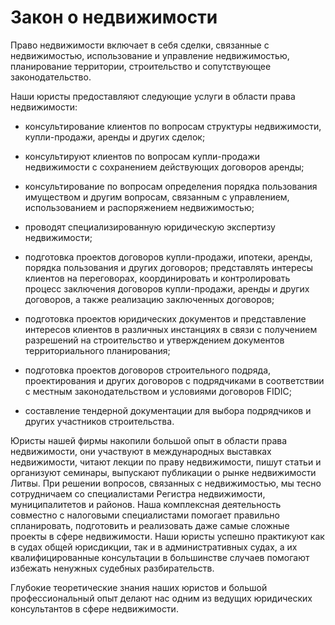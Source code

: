 # Закон о недвижимости

Право недвижимости включает в себя сделки, связанные с недвижимостью, использование и управление недвижимостью, планирование территории, строительство и сопутствующее законодательство.

Наши юристы предоставляют следующие услуги в области права недвижимости:

- консультирование клиентов по вопросам структуры недвижимости, купли-продажи, аренды и других сделок;

- консультируют клиентов по вопросам купли-продажи недвижимости с сохранением действующих договоров аренды;

- консультирование по вопросам определения порядка пользования имуществом и другим вопросам, связанным с управлением, использованием и распоряжением недвижимостью;

- проводят специализированную юридическую экспертизу недвижимости;

- подготовка проектов договоров купли-продажи, ипотеки, аренды, порядка пользования и других договоров;
представлять интересы клиентов на переговорах, координировать и контролировать процесс заключения договоров купли-продажи, аренды и других договоров, а также реализацию заключенных договоров;

- подготовка проектов юридических документов и представление интересов клиентов в различных инстанциях в связи с получением разрешений на строительство и утверждением документов территориального планирования;

- подготовка проектов договоров строительного подряда, проектирования и других договоров с подрядчиками в соответствии с местным законодательством и условиями договоров FIDIC;

- составление тендерной документации для выбора подрядчиков и других участников строительства.

Юристы нашей фирмы накопили большой опыт в области права недвижимости, они участвуют в международных выставках недвижимости, читают лекции по праву недвижимости, пишут статьи и организуют семинары, выпускают публикации о рынке недвижимости Литвы. При решении вопросов, связанных с недвижимостью, мы тесно сотрудничаем со специалистами Регистра недвижимости, муниципалитетов и районов. Наша комплексная деятельность совместно с налоговыми специалистами помогает правильно спланировать, подготовить и реализовать даже самые сложные проекты в сфере недвижимости. Наши юристы успешно практикуют как в судах общей юрисдикции, так и в административных судах, а их квалифицированные консультации в большинстве случаев помогают избежать ненужных судебных разбирательств.

Глубокие теоретические знания наших юристов и большой профессиональный опыт делают нас одним из ведущих юридических консультантов в сфере недвижимости.
